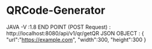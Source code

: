 # QRCode-Generator
JAVA -V :1.8
END POINT (POST Request) : http://localhost:8080/api/v1/qr/getQR
JSON OBJECT : {
    "url":"https://example.com",
    "width":300,
    "height":300
}
